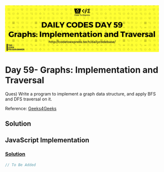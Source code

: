 ![cover](./cover.png)

# Day 59- Graphs: Implementation and Traversal

Ques) Write a program to implement a graph data structure, and apply BFS and DFS traversal on it.

Reference: [Geeks4Geeks](https://www.geeksforgeeks.org/graph-data-structure-and-algorithms/)

## Solution

## JavaScript Implementation

### [Solution](./JavaScript/graph.js)

```js
// To Be Added
```